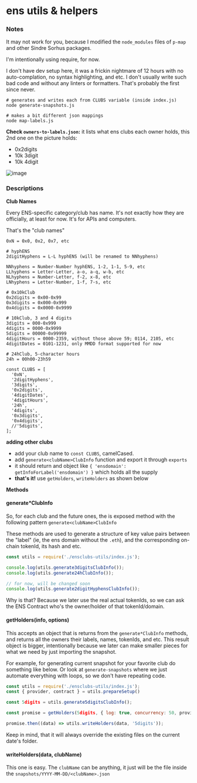 # ens utils & helpers

### Notes

It may not work for you, because I modified the `node_modules` files of `p-map` and other Sindre Sorhus packages.

I'm intentionally using require, for now.

I don't have dev setup here, it was a frickin nightmare of 12 hours with no auto-complation, no syntax highlighting, and etc.
I don't usually write such bad code and without any linters or formatters. That's probably the first since never.

```
# generates and writes each from CLUBS variable (inside index.js)
node generate-snapshots.js

# makes a bit different json mappings
node map-labels.js
```

**Check `owners-to-labels.json`:** it lists what ens clubs each owner holds, this 2nd one on the picture holds:

- 0x2digits
- 10k 3digit
- 10k 4digit

![image](https://user-images.githubusercontent.com/5038030/168429704-9a59f6de-64b9-4337-8a78-a4e2f6f1e8ca.png)


### Descriptions

**Club Names**

Every ENS-specific category/club has name. It's not exactly how they are officially, at least for now. It's for APIs and computers.

That's the "club names"

```
0xN = 0x0, 0x2, 0x7, etc

# hyphENS
2digitHyphens = L-L hyphENS (will be renamed to NNhyphens)

NNhyphens = Number-Number hyphENS, 1-2, 1-1, 5-9, etc
LLhyphens = Letter-Letter, a-o, a-q, w-b, etc
NLhyphens = Number-Letter, f-2, x-8, etc
LNhyphens = Letter-Number, 1-f, 7-s, etc

# 0x10kClub
0x2digits = 0x00-0x99
0x3digits = 0x000-0x999
0x4digits = 0x0000-0x9999

# 10kClub, 3 and 4 digits
3digits = 000-0x999
4digits = 0000-0x9999
5digits = 00000-0x99999
4digitHours = 0000-2359, without those above 59; 0114, 2105, etc
4digitDates = 0101-1231, only MMDD format supported for now

# 24hClub, 5-character hours
24h = 00h00-23h59

const CLUBS = [
  '0xN',
  '2digitHyphens',
  '3digits',
  '0x2digits',
  '4digitDates',
  '4digitHours',
  '24h',
  '4digits',
  '0x3digits',
  '0x4digits',
  //'5digits',
];
```

**adding other clubs**

- add your club name to `const CLUBS`, camelCased.
- add `generate<clubName>ClubInfo` function and export it through `exports`
- it should return and object like `{ 'ensdomain': getInfoForLabel('ensdomain') }` which holds all the supply
- **that's it!** use `getHolders`, `writeHolders` as shown below

**Methods**

#### generate\*ClubInfo
So, for each club and the future ones, the is exposed method with the following pattern `generate<clubName>ClubInfo`

These methods are used to generate a structure of key value pairs between the "label" (ie, the ens domain without the `.eth`), and the corresponding on-chain tokenId, its hash and etc.

```js
const utils = require('./ensclubs-utils/index.js');

console.log(utils.generate3digitsClubInfo());
console.log(utils.generate24hClubInfo());

// for now, will be changed soon
console.log(utils.generate2digitHyphensClubInfo());
```

Why is that? Because we later use the real actual tokenIds, so we can ask the ENS Contract who's the owner/holder of that tokenId/domain.

#### getHolders(info, options)

This accepts an object that is returns from the `generate*ClubInfo` methods, and returns all the owners their labels, names, tokenIds, and etc. This result object is bigger, intentionally because we later can make smaller pieces for what we need by just importing the snapshot.

For example, for generating current snapshot for your favorite club do something like below.
Or look at `generate-snapshots` where we just automate everything with loops, so we don't have repeating code.

```js
const utils = require('./ensclubs-utils/index.js');
const { provider, contract } = utils.prepareSetup()

const 5digits = utils.generate5digitsClubInfo();

const promise = getHolders(5digits, { log: true, concurrency: 50, provider, contract });

promise.then((data) => utils.writeHolders(data, '5digits'));
```

Keep in mind, that it will always override the existing files on the current date's folder.

#### writeHolders(data, clubName)

This one is easy. The `clubName` can be anything, it just will be the file inside the `snapshots/YYYY-MM-DD/<clubName>.json`
